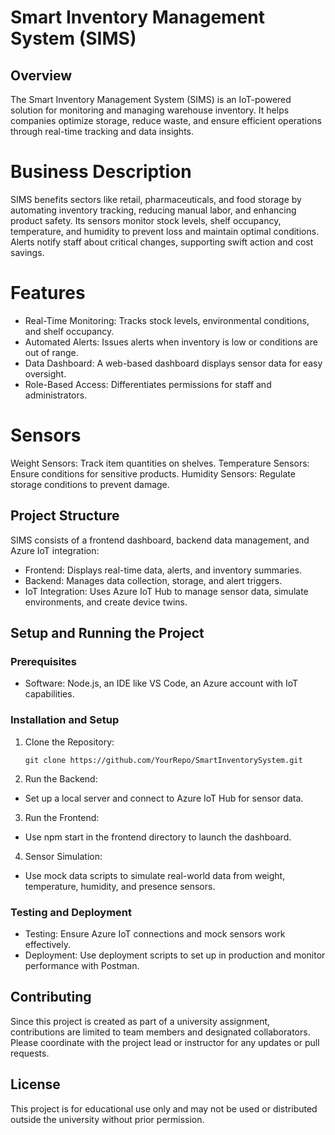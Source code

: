 # Smart Inventory Management System (SIMS)

## Overview

The Smart Inventory Management System (SIMS) is an IoT-powered solution for monitoring and managing warehouse inventory. It helps companies optimize storage, reduce waste, and ensure efficient operations through real-time tracking and data insights.

# Business Description

SIMS benefits sectors like retail, pharmaceuticals, and food storage by automating inventory tracking, reducing manual labor, and enhancing product safety. Its sensors monitor stock levels, shelf occupancy, temperature, and humidity to prevent loss and maintain optimal conditions. Alerts notify staff about critical changes, supporting swift action and cost savings.

# Features

- Real-Time Monitoring: Tracks stock levels, environmental conditions, and shelf occupancy.
- Automated Alerts: Issues alerts when inventory is low or conditions are out of range.
- Data Dashboard: A web-based dashboard displays sensor data for easy oversight.
- Role-Based Access: Differentiates permissions for staff and administrators.

# Sensors

Weight Sensors: Track item quantities on shelves.
Temperature Sensors: Ensure conditions for sensitive products.
Humidity Sensors: Regulate storage conditions to prevent damage.

## Project Structure

SIMS consists of a frontend dashboard, backend data management, and Azure IoT integration:

- Frontend: Displays real-time data, alerts, and inventory summaries.
- Backend: Manages data collection, storage, and alert triggers.
- IoT Integration: Uses Azure IoT Hub to manage sensor data, simulate environments, and create device twins.

## Setup and Running the Project

### Prerequisites

  - Software: Node.js, an IDE like VS Code, an Azure account with IoT capabilities.
 
### Installation and Setup	
 
 1. Clone the Repository:
 
		git clone https://github.com/YourRepo/SmartInventorySystem.git

 2. Run the Backend:
   
  - Set up a local server and connect to Azure IoT Hub for sensor data.

 3. Run the Frontend:
  
  - Use npm start in the frontend directory to launch the dashboard.

4. Sensor Simulation:

  - Use mock data scripts to simulate real-world data from weight, temperature, humidity, and presence sensors.

### Testing and Deployment

- Testing: 	Ensure Azure IoT connections and mock sensors work effectively.
- Deployment: 	Use deployment scripts to set up in production and monitor performance with Postman.

## Contributing

Since this project is created as part of a university assignment, contributions are limited to team members and designated collaborators. Please coordinate with the project lead or instructor for any updates or 		pull requests.

## License

This project is for educational use only and may not be used or distributed outside the university without prior permission.
